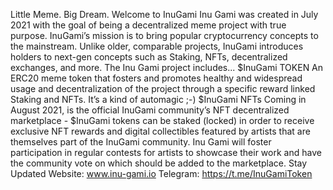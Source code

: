 Little Meme. Big Dream. Welcome to InuGami
Inu Gami was created in July 2021 with the goal of being a decentralized meme project with true purpose.
InuGami’s mission is to bring popular cryptocurrency concepts to the mainstream. Unlike older, comparable projects, InuGami introduces holders to next-gen concepts such as Staking, NFTs, decentralized exchanges, and more.
The Inu Gami project includes...
$InuGami TOKEN
An ERC20 meme token that fosters and promotes healthy and widespread usage and decentralization of the project through a
specific reward linked Staking and NFTs.
It’s a kind of automagic ;-)
$InuGami NFTs
Coming in August 2021, is the official InuGami
community’s NFT decentralized
marketplace - $InuGami tokens can be staked (locked) in order to receive exclusive NFT rewards and digital collectibles featured by artists that are themselves part of the InuGami community.
Inu Gami will foster participation in regular contests for artists to showcase their work and have the community vote on which should be added to the marketplace.
Stay Updated
Website: www.inu-gami.io
Telegram: https://t.me/InuGamiToken
